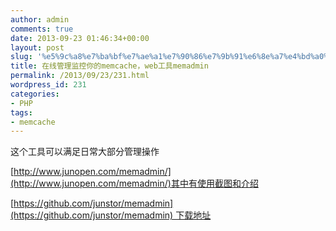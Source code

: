 ```yaml
---
author: admin
comments: true
date: 2013-09-23 01:46:34+00:00
layout: post
slug: '%e5%9c%a8%e7%ba%bf%e7%ae%a1%e7%90%86%e7%9b%91%e6%8e%a7%e4%bd%a0%e7%9a%84memcache%ef%bc%8cweb%e5%b7%a5%e5%85%b7memadmin'
title: 在线管理监控你的memcache，web工具memadmin
permalink: /2013/09/23/231.html
wordpress_id: 231
categories:
- PHP
tags:
- memcache
---
```


这个工具可以满足日常大部分管理操作

[http://www.junopen.com/memadmin/](http://www.junopen.com/memadmin/)其中有使用截图和介绍

[https://github.com/junstor/memadmin](https://github.com/junstor/memadmin) 下载地址


